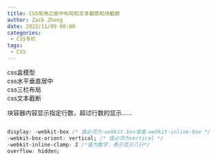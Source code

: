```yaml
---
title: CSS常用之居中布局和文本截断和块截断
author: Zack Zheng
date: 2022/11/09 00:00
categories:
 - CSS专栏
tags:
 - CSS
---
```


css盒模型   
css水平垂直居中   
css三栏布局   
css文本截断    

<simple-img src="https://s11.ax1x.com/2024/02/24/pFU7sdf.png"></simple-img>


块容器内容显示指定行数，超过行数的显示......    

```css

display: -webkit-box /* 值必须为-webkit-box或者-webkit-inline-box */
-webkit-box-orient: vertical; /* 值必须为vertical */
-webkit-inline-clamp: 2 /*值为数字，表示显示几行*/
overflow: hidden; 

```
